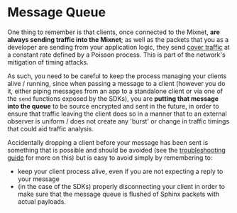 # Message Queue

One thing to remember is that clients, once connected to the Mixnet, **are always sending traffic into the Mixnet**; as well as the packets that you as a developer are sending from your application logic, they send [cover traffic](../../network/concepts/cover-traffic) at a constant rate defined by a Poisson process. This is part of the network's mitigation of timing attacks.

As such, you need to be careful to keep the process managing your clients alive / running, since when passing a message to a client (however you do it, either piping messages from an app to a standalone client or via one of the `send` functions exposed by the SDKs), you are **putting that message into the queue** to be source encrypted and sent in the future, in order to ensure that traffic leaving the client does so in a manner that to an external observer is uniform / does not create any 'burst' or change in traffic timings that could aid traffic analysis.

Accidentally dropping a client before your message has been sent is something that is possible and should be avoided (see the [troubleshooting guide](../rust/mixnet/troubleshooting) for more on this) but is easy to avoid simply by remembering to:
- keep your client process alive, even if you are not expecting a reply to your message
- (in the case of the SDKs) properly disconnecting your client in order to make sure that the message queue is flushed of Sphinx packets with actual payloads.
